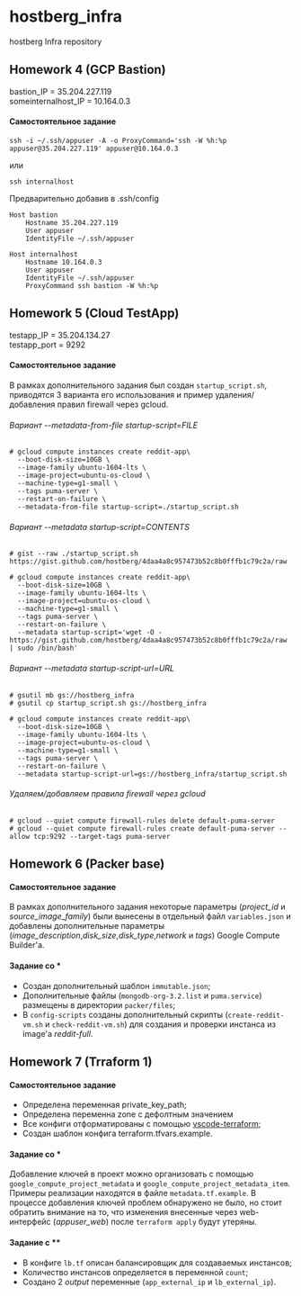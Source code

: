 # hostberg_infra
hostberg Infra repository

## Homework 4 (GCP Bastion)

bastion_IP = 35.204.227.119  
someinternalhost_IP = 10.164.0.3

#### Самостоятельное задание

`ssh -i ~/.ssh/appuser -A -o ProxyCommand='ssh -W %h:%p appuser@35.204.227.119' appuser@10.164.0.3`

или

`ssh internalhost`

Предварительно добавив в .ssh/config

```
Host bastion
    Hostname 35.204.227.119
    User appuser
    IdentityFile ~/.ssh/appuser
```

```
Host internalhost
    Hostname 10.164.0.3
    User appuser
    IdentityFile ~/.ssh/appuser
    ProxyCommand ssh bastion -W %h:%p
```

## Homework 5 (Cloud TestApp)

testapp_IP = 35.204.134.27  
testapp_port = 9292

#### Самостоятельное задание

В рамках дополнительного задания был создан `startup_script.sh`, приводятся 3 варианта его использования и пример удаления/добавления правил firewall через gcloud.

###### Вариант --metadata-from-file startup-script=FILE

```
# gcloud compute instances create reddit-app\
  --boot-disk-size=10GB \
  --image-family ubuntu-1604-lts \
  --image-project=ubuntu-os-cloud \
  --machine-type=g1-small \
  --tags puma-server \
  --restart-on-failure \
  --metadata-from-file startup-script=./startup_script.sh
```

###### Вариант --metadata startup-script=CONTENTS

```
# gist --raw ./startup_script.sh
https://gist.github.com/hostberg/4daa4a8c957473b52c8b0fffb1c79c2a/raw

# gcloud compute instances create reddit-app\
  --boot-disk-size=10GB \
  --image-family ubuntu-1604-lts \
  --image-project=ubuntu-os-cloud \
  --machine-type=g1-small \
  --tags puma-server \
  --restart-on-failure \
  --metadata startup-script='wget -O - https://gist.github.com/hostberg/4daa4a8c957473b52c8b0fffb1c79c2a/raw | sudo /bin/bash'
```

###### Вариант --metadata startup-script-url=URL

```
# gsutil mb gs://hostberg_infra
# gsutil cp startup_script.sh gs://hostberg_infra 

# gcloud compute instances create reddit-app\
  --boot-disk-size=10GB \
  --image-family ubuntu-1604-lts \
  --image-project=ubuntu-os-cloud \
  --machine-type=g1-small \
  --tags puma-server \
  --restart-on-failure \
  --metadata startup-script-url=gs://hostberg_infra/startup_script.sh
```

###### Удаляем/добавляем правила firewall через gcloud

```
# gcloud --quiet compute firewall-rules delete default-puma-server
# gcloud --quiet compute firewall-rules create default-puma-server --allow tcp:9292 --target-tags puma-server
```

## Homework 6 (Packer base)

#### Самостоятельное задание

В рамках дополнительного задания некоторые параметры (_project_id_ и _source_image_family_) были вынесены в отдельный файл `variables.json` и добавлены дополнительные параметры (_image_description_,_disk_size_,_disk_type_,_network_ и _tags_) Google Compute Builder'а.

#### Задание со *

* Создан дополнительный шаблон `immutable.json`;
* Дополнительные файлы (`mongodb-org-3.2.list` и `puma.service`) размещены в директории `packer/files`;
* В `config-scripts` созданы дополнительный скрипты (`create-reddit-vm.sh` и `check-reddit-vm.sh`) для создания и проверки инстанса из image'а _reddit-full_.

## Homework 7 (Trraform 1)

#### Самостоятельное задание

* Определена переменная private_key_path;
* Определена переменна zone с дефолтным значением
* Все конфиги отформатированы с помощью [vscode-terraform](https://github.com/mauve/vscode-terraform/);
* Создан шаблон конфига terraform.tfvars.example.

#### Задание со *

Добавление ключей в проект можно организовать с помощью `google_compute_project_metadata` и `google_compute_project_metadata_item`. Примеры реализации находятся в файле `metadata.tf.example`. В процессе добавления ключей проблем обнаружено не было, но стоит обратить внимание на то, что изменения внесенные через web-интерфейс (_appuser_web_) после `terraform apply` будут утеряны.

#### Задание с **

* В конфиге `lb.tf` описан балансировщик для создаваемых инстансов;
* Количество инстансов определяется в переменной `count`;
* Создано 2 _output_ переменные (`app_external_ip` и `lb_external_ip`).
